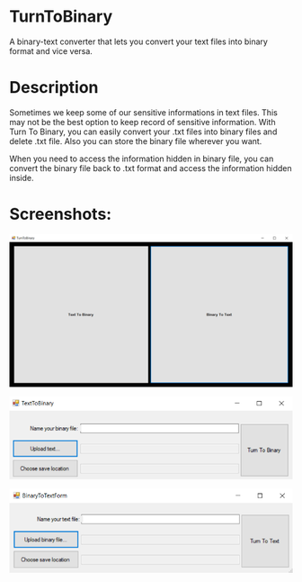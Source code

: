 # TurnToBinary
A binary-text converter that lets you convert your text files into binary format and vice versa.

# Description

Sometimes we keep some of our sensitive informations in text files. This may not be the best option to keep record of sensitive information. With Turn To Binary, you can easily convert your .txt files into binary files and delete .txt file. Also you can store the binary file wherever you want.

When you need to access the information hidden in binary file, you can convert the binary file back to .txt format and access the information hidden inside.

# Screenshots:

![Main screen of Turn To Binary](https://raw.githubusercontent.com/devmehmetakifv/TurnToBinary/master/mainScreen.PNG)

![TextToBinary screen of Turn To Binary](https://raw.githubusercontent.com/devmehmetakifv/TurnToBinary/master/ttb.PNG)

![BinaryToText screen of Turn To Binary](https://raw.githubusercontent.com/devmehmetakifv/TurnToBinary/master/btt.PNG)
